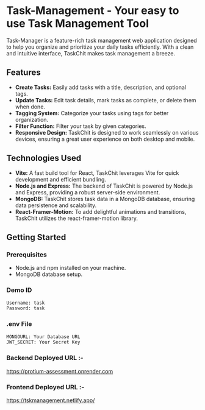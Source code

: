 # Task-Management - Your easy to use Task Management Tool

Task-Manager is a feature-rich task management web application designed to help you organize and prioritize your daily tasks efficiently. With a clean and intuitive interface, TaskChit makes task management a breeze.

## Features

- **Create Tasks:** Easily add tasks with a title, description, and optional tags.
- **Update Tasks:** Edit task details, mark tasks as complete, or delete them when done.
- **Tagging System:** Categorize your tasks using tags for better organization.
- **Filter Function:** Filter your task by given categories.
- **Responsive Design:** TaskChit is designed to work seamlessly on various devices, ensuring a great user experience on both desktop and mobile.

## Technologies Used

- **Vite:** A fast build tool for React, TaskChit leverages Vite for quick development and efficient bundling.
- **Node.js and Express:** The backend of TaskChit is powered by Node.js and Express, providing a robust server-side environment.
- **MongoDB:** TaskChit stores task data in a MongoDB database, ensuring data persistence and scalability.
- **React-Framer-Motion:** To add delightful animations and transitions, TaskChit utilizes the react-framer-motion library.

## Getting Started

### Prerequisites

- Node.js and npm installed on your machine.
- MongoDB database setup.

### Demo ID

```bash
Username: task
Password: task
```

### .env File

```bash
MONGOURL: Your Database URL
JWT_SECRET: Your Secret Key
```

### Backend Deployed URL :-

https://protium-assessment.onrender.com

### Frontend Deployed URL :-

https://tskmanagement.netlify.app/
